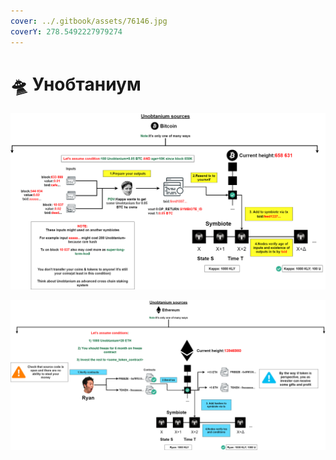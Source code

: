 ```yaml
---
cover: ../.gitbook/assets/76146.jpg
coverY: 278.5492227979274
---
```


# 🛸 Унобтаниум

![](../.gitbook/assets/Unobtanium.png)

![](../.gitbook/assets/UnobtaniumETH.png)
